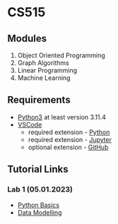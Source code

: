 # CS515

## Modules
1. Object Oriented Programming
2. Graph Algorithms
3. Linear Programming
4. Machine Learning

## Requirements
- [Python3](python.org/downloads/) at least version 3.11.4
- [VSCode](https://code.visualstudio.com/download)
    - required extension - [Python](https://marketplace.visualstudio.com/items?itemName=ms-python.python)
    - required extension - [Jupyter](https://marketplace.visualstudio.com/items?itemName=ms-toolsai.jupyter)
    - optional extension - [GitHub](https://marketplace.visualstudio.com/items?itemName=GitHub.vscode-pull-request-github)

## Tutorial Links
### Lab 1 (05.01.2023)
- [Python Basics](https://www.w3schools.com/python/python_comments.asp)
- [Data Modelling](https://docs.python.org/3/reference/datamodel.html)